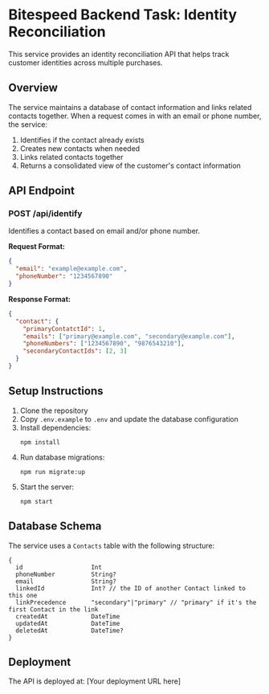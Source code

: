 # Bitespeed Backend Task: Identity Reconciliation

This service provides an identity reconciliation API that helps track customer identities across multiple purchases.

## Overview

The service maintains a database of contact information and links related contacts together. When a request comes in with an email or phone number, the service:

1. Identifies if the contact already exists
2. Creates new contacts when needed
3. Links related contacts together
4. Returns a consolidated view of the customer's contact information

## API Endpoint

### POST /api/identify

Identifies a contact based on email and/or phone number.

**Request Format:**
```json
{
  "email": "example@example.com",
  "phoneNumber": "1234567890"
}
```

**Response Format:**
```json
{
  "contact": {
    "primaryContatctId": 1,
    "emails": ["primary@example.com", "secondary@example.com"],
    "phoneNumbers": ["1234567890", "9876543210"],
    "secondaryContactIds": [2, 3]
  }
}
```

## Setup Instructions

1. Clone the repository
2. Copy `.env.example` to `.env` and update the database configuration
3. Install dependencies:
   ```
   npm install
   ```
4. Run database migrations:
   ```
   npm run migrate:up
   ```
5. Start the server:
   ```
   npm start
   ```

## Database Schema

The service uses a `Contacts` table with the following structure:

```
{
  id                   Int                   
  phoneNumber          String?
  email                String?
  linkedId             Int? // the ID of another Contact linked to this one
  linkPrecedence       "secondary"|"primary" // "primary" if it's the first Contact in the link
  createdAt            DateTime              
  updatedAt            DateTime              
  deletedAt            DateTime?
}
```

## Deployment

The API is deployed at: [Your deployment URL here]